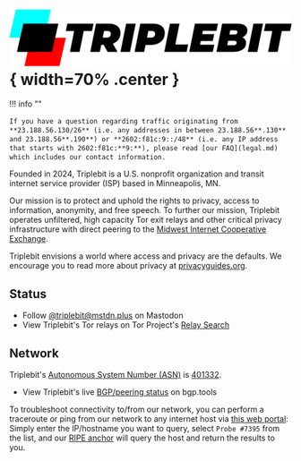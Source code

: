 # ![AS401332](public/triplebit-logo.svg "Triplebit"){ width=70% .center }

<script type="application/ld+json">
  {
    "@context" : "https://schema.org",
    "@type" : "WebSite",
    "name" : "Triplebit (AS 401332)",
    "alternateName" : "Triplebit",
    "url" : "https://www.triplebit.org",
    "mainEntity" : {
      "@context" : "https://schema.org",
      "@type" : "NGO",
      "name" : "Triplebit",
      "logo" : "https://www.triplebit.org/public/triplebit-social-pic.png",
      "url" : "https://www.triplebit.org",
      "description" : "Triplebit is a U.S. nonprofit organization and transit internet service provider based in Minneapolis, MN.",
      "disambiguatingDescription" : "Nonprofit internet service provider",
      "sameAs": [
        "https://mstdn.plus/@triplebit",
        "https://twitter.com/TriplebitNET",
        "https://www.peeringdb.com/net/37213"
      ]
    }
  }
</script>

!!! info ""

    If you have a question regarding traffic originating from **23.188.56.130/26** (i.e. any addresses in between 23.188.56**.130** and 23.188.56**.190**) or **2602:f81c:9::/48** (i.e. any IP address that starts with 2602:f81c:**9:**), please read [our FAQ](legal.md) which includes our contact information.

Founded in 2024, Triplebit is a U.S. nonprofit organization and transit internet service provider (ISP) based in Minneapolis, MN.

Our mission is to protect and uphold the rights to privacy, access to information, anonymity, and free speech. To further our mission, Triplebit operates unfiltered, high capacity Tor exit relays and other critical privacy infrastructure with direct peering to the [Midwest Internet Cooperative Exchange](https://micemn.net/).

<!-- 
We enhance network privacy by:

- Operating infrastructure on hardware we own
- Peering directly with major content providers and content delivery networks, reducing middlemen ISPs
- Homing our services on major Internet Exchanges
-->

Triplebit envisions a world where access and privacy are the defaults. We encourage you to read more about privacy at [privacyguides.org](https://www.privacyguides.org).

## Status

- Follow <a href="https://mstdn.plus/@triplebit" rel="me">@triplebit@mstdn.plus</a> on Mastodon
- View Triplebit's Tor relays on Tor Project's [Relay Search](https://metrics.torproject.org/rs.html#search/23.188.56.)

## Network

Triplebit's [Autonomous System Number (ASN)](https://www.arin.net/resources/guide/asn/) is [401332](https://whois.arin.net/rest/asn/AS401332.html).

- View Triplebit's live [BGP/peering status](https://bgp.tools/as/401332) on bgp.tools

To troubleshoot connectivity to/from our network, you can perform a traceroute or ping from our network to any internet host via [this web portal](https://bgp.he.net/AS401332#_traceroute): Simply enter the IP/hostname you want to query, select `Probe #7395` from the list, and our [RIPE anchor](https://atlas.ripe.net/probes/7395) will query the host and return the results to you.
